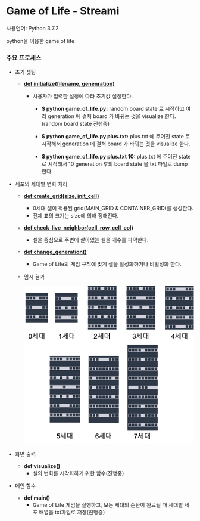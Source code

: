# Game of Life - Streami

사용언어: Python 3.7.2


python을 이용한 game of life



### 주요 프로세스

- 초기 셋팅

    - **[def initialize(filename, genenration)](https://github.com/navill/streami_homework/blob/faf90be54fe9fbe9217b022853c2d9d38e248bf6/game_of_life/game_of_life.py#L13)**

        - 사용자가 입력한 설정에 따라 초기값 설정한다.

            - **\$ python game_of_life.py:** random board state 로 시작하고 여러 generation 에 걸쳐 board 가 바뀌는 것을 visualize 한다.(random board state 진행중)
            - **\$ python game_of_life.py plus.txt:** plus.txt 에 주어진 state 로 시작해서 generation 에 걸쳐 board 가 바뀌는 것을 visualize 한다.

            - **\$ python game_of_life.py plus.txt 10:** plus.txt 에 주어진 state 로 시작해서 10 generation 후의 board state 을 txt 파일로 dump 한다.

- 세포의 세대별 변화 처리

    - **[def create_grid(size, init_cell)](https://github.com/navill/streami_homework/blob/faf90be54fe9fbe9217b022853c2d9d38e248bf6/game_of_life/game_of_life.py#L66)**
        - 0세대 셀이 적용된 grid(MAIN_GRID & CONTAINER_GRID)를 생성한다.
        - 전체 표의 크기는 size에 의해 정해진다.
    - **[def check_live_neighbor(cell_row, cell_col)](https://github.com/navill/streami_homework/blob/faf90be54fe9fbe9217b022853c2d9d38e248bf6/game_of_life/game_of_life.py#L85)**
        - 셀을 중심으로 주변에 살아있는 셀을 개수를 파악한다.

    - **[def change_generation()](https://github.com/navill/streami_homework/blob/faf90be54fe9fbe9217b022853c2d9d38e248bf6/game_of_life/game_of_life.py#L121)**

      - Game of Life의 게임 규칙에 맞게 셀을 활성화하거나 비활성화 한다.

    - 임시 결과

      ![test_generations](images/test_generations.png)

- 화면 출력
    
    - **def visualize()**
        - 셀의 변화를 시각화하기 위한 함수(진행중)
    
- 메인 함수

    - **def main()**
        - Game of Life 게임을 실행하고, 모든 세대의 순환이 완료될 때 세대별 세포 배열을 txt파일로 저장(진행중)

